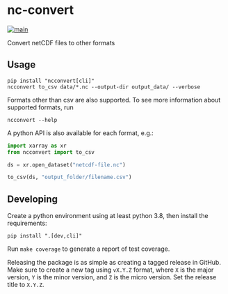 # nc-convert

[![main](https://github.com/tsdat/ncconvert/actions/workflows/pytest.yml/badge.svg)](https://github.com/tsdat/ncconvert/actions/workflows/pytest.yml)

Convert netCDF files to other formats

## Usage

```shell
pip install "ncconvert[cli]"
ncconvert to_csv data/*.nc --output-dir output_data/ --verbose
```

Formats other than csv are also supported. To see more information about supported formats, run

```shell
ncconvert --help
```

A python API is also available for each format, e.g.:

```python
import xarray as xr
from ncconvert import to_csv

ds = xr.open_dataset("netcdf-file.nc")

to_csv(ds, "output_folder/filename.csv")
```

## Developing

Create a python environment using at least python 3.8, then install the requirements:

```shell
pip install ".[dev,cli]"
```

Run `make coverage` to generate a report of test coverage.

Releasing the package is as simple as creating a tagged release in GitHub. Make sure to create a new tag using `vX.Y.Z`
format, where `X` is the major version, `Y` is the minor version, and `Z` is the micro version. Set the release title
to `X.Y.Z`.

